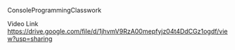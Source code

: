 ConsoleProgrammingClasswork

Video Link
https://drive.google.com/file/d/1jhvmV9RzA00mepfyjz04t4DdCGz1ogdf/view?usp=sharing